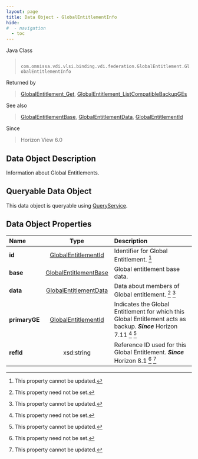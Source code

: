 ```yaml
---
layout: page
title: Data Object - GlobalEntitlementInfo
hide:
#  - navigation
  - toc
---
```






Java Class
> ` com.omnissa.vdi.vlsi.binding.vdi.federation.GlobalEntitlement.GlobalEntitlementInfo`

Returned by
> [GlobalEntitlement_Get](vdi.federation.GlobalEntitlement.md#get), [GlobalEntitlement_ListCompatibleBackupGEs](vdi.federation.GlobalEntitlement.md#listCompatibleBackupGEs)

See also
> [GlobalEntitlementBase](vdi.federation.GlobalEntitlement.GlobalEntitlementBase.md), [GlobalEntitlementData](vdi.federation.GlobalEntitlement.GlobalEntitlementData.md), [GlobalEntitlementId](vdi.entity.GlobalEntitlementId.md)

Since
> Horizon View 6.0


## Data Object Description

Information about Global Entitlements.

##  Queryable Data Object

This data object is queryable using [QueryService](vdi.query.QueryService.md "QueryService").

## Data Object Properties

 Name | Type | Description
:---|:---:|:---
**id**| [GlobalEntitlementId](vdi.entity.GlobalEntitlementId.md)|  Identifier for Global Entitlement. [^2]
**base**| [GlobalEntitlementBase](vdi.federation.GlobalEntitlement.GlobalEntitlementBase.md)|  Global entitlement base data.
**data**| [GlobalEntitlementData](vdi.federation.GlobalEntitlement.GlobalEntitlementData.md)|  Data about members of Global entitlement. [^1] [^2]
**primaryGE**| [GlobalEntitlementId](vdi.entity.GlobalEntitlementId.md)|  Indicates the Global Entitlement for which this Global Entitlement acts as backup.  **_Since_** Horizon 7.11 [^1] [^2]
**refId**|  xsd:string|  Reference ID used for this Global Entitlement.  **_Since_** Horizon 8.1 [^1] [^2]


 


[^1]: This property need not be set.
[^2]: This property cannot be updated.
